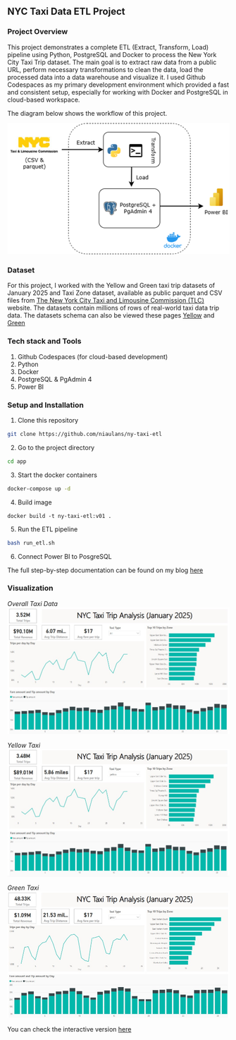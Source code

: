 ## NYC Taxi Data ETL Project

### Project Overview
This project demonstrates a complete ETL (Extract, Transform, Load) pipeline using Python, PostgreSQL and Docker to process the New York City Taxi Trip dataset. The main goal is to extract raw data from a public URL, perform necessary transformations to clean the data, load the processed data into a data warehouse and visualize it. I used Github Codespaces as my primary development environment which provided a fast and consistent setup, especially for working with Docker and PostgreSQL in cloud-based workspace.

The diagram below shows the workflow of this project.

![Workflow](/assets/nyc_taxi_trip.png)

### Dataset
For this project, I worked with the Yellow and Green taxi trip datasets of January 2025 and Taxi Zone dataset, available as public parquet and CSV files from [The New York City Taxi and Limousine Commission (TLC)](https://www.nyc.gov/site/tlc/about/tlc-trip-record-data.page) website. The datasets contain millions of rows of real-world taxi data trip data. The datasets schema can also be viewed these pages [Yellow](https://www.nyc.gov/assets/tlc/downloads/pdf/data_dictionary_trip_records_yellow.pdf) and [Green](https://www.nyc.gov/assets/tlc/downloads/pdf/data_dictionary_trip_records_green.pdf)

### Tech stack and Tools
1. Github Codespaces (for cloud-based development)
2. Python
3. Docker
4. PostgreSQL & PgAdmin 4
5. Power BI

### Setup and Installation
1. Clone this repository
```bash
git clone https://github.com/niaulans/ny-taxi-etl
```

2. Go to the project directory
```bash
cd app
```

3. Start the docker containers
```bash
docker-compose up -d
```

4. Build image
```
docker build -t ny-taxi-etl:v01 .
```

5. Run the ETL pipeline
```bash
bash run_etl.sh
```

6. Connect Power BI to PosgreSQL

The full step-by-step documentation can be found on my blog [here](https://niaulans.tech/posts/ETL-Pipeline-Project-NYC-Taxi-Data/)

### Visualization
_Overall Taxi Data_
![Overall data](/assets/all.jpg)

_Yellow Taxi_
![Yellow Taxi](/assets/yellow.jpg)

_Green Taxi_
![Green Taxi](/assets/green.jpg)


You can check the interactive version [here](https://app.powerbi.com/reportEmbed?reportId=f5c26d72-c8ec-4b39-aa5b-52bcb624d25b&autoAuth=true&ctid=1241de96-4dbf-4231-aa90-4d48af86085c)